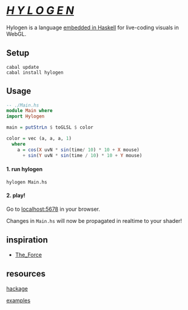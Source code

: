 # [*H Y L O G E N*](https://hylogen.com)

Hylogen is a language [embedded in Haskell](https://wiki.haskell.org/Embedded_domain_specific_language) for live-coding visuals in WebGL.

## Setup
```
cabal update
cabal install hylogen
```

## Usage

```haskell
-- ./Main.hs
module Main where
import Hylogen

main = putStrLn $ toGLSL $ color

color = vec (a, a, a, 1)
  where
    a = cos(X uvN * sin(time/ 10) * 10 + X mouse)
      + sin(Y uvN * sin(time / 10) * 10 + Y mouse)
```

#### 1. run hylogen

```
hylogen Main.hs
```

#### 2. play!
Go to [localhost:5678](http://localhost:5678) in your browser.

Changes in `Main.hs` will now be propagated in realtime to your shader!

## inspiration
- [The_Force](https://github.com/shawnlawson/The_Force)

## resources
[hackage](https://hackage.haskell.org/package/hylogen)

[examples](https://github.com/sleexyz/hylogen-yay)
